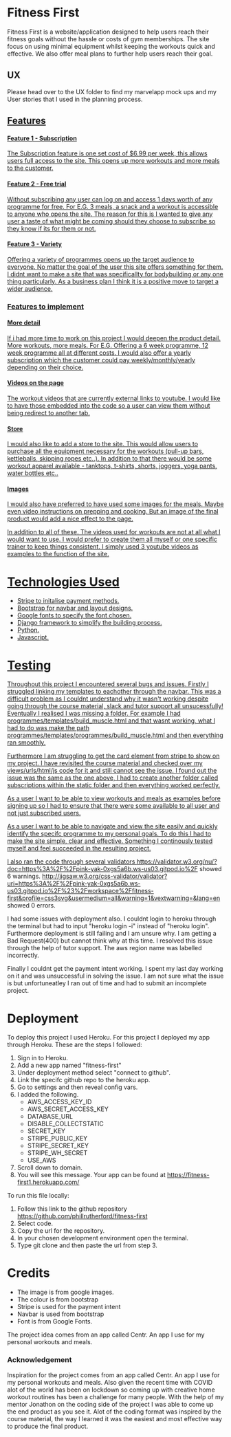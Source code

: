 # Fitness First

Fitness First is a website/application designed to help users reach their fitness goals without the hassle or costs of gym memberships. 
The site focus on using minimal equipment whilst keeping the workouts quick and effective. We also offer meal plans to further help users reach their goal.

## UX

Please head over to the UX folder to find my marvelapp mock ups and my User stories that I used in the planning process.

<a href="{% url 'user_stories' %}">


## Features

#### Feature 1 - Subscription
The Subscription feature is one set cost of $6.99 per week, this allows users full access to the site. This opens up more workouts and more meals to the customer.

#### Feature 2 - Free trial 
Without subscribing any user can log on and access 1 days worth of any programme for free. For E.G. 3 meals, a snack and a workout is accessible to anyone who opens the site. 
The reason for this is I wanted to give any user a taste of what might be coming should they choose to subscribe so they know if its for them or not.

#### Feature 3 - Variety
Offering a variety of programmes opens up the target audience to everyone. No matter the goal of the user this site offers something for them. I didnt want to make a site that
was specificallty for bodybuilding or any one thing particularly. As a business plan I think it is a positive move to target a wider audience.

### Features to implement

#### More detail
If i had more time to work on this project I would deepen the product detail. More workouts, more meals. For E.G. Offering a 6 week programme, 12 week programme all at different costs.
I would also offer a yearly subscription which the customer could pay weekly/monthly/yearly depending on their choice. 

#### Videos on the page 
The workout videos that are currently external links to youtube. I would like to have those embedded into the code so a user can view them without being redirect to another tab.

#### Store 
I would also like to add a store to the site. This would allow users to purchase all the equipment necessary for the workouts (pull-up bars, kettleballs, skipping ropes etc..).
In addition to that there would be some workout apparel available - tanktops, t-shirts, shorts, joggers, yoga pants, water bottles etc..


#### Images
I would also have preferred to have used some images for the meals. Maybe even video instructions on prepping and cooking. But an image of the final product would add a nice effect to 
the page. 

In addition to all of these. The videos used for workouts are not at all what I would want to use. I would prefer to create them all myself or one specific trainer to keep things consistent.
I simply used 3 youtube videos as examples to the function of the site.

# Technologies Used

- Stripe to initalise payment methods.
- Bootstrap for navbar and layout designs.
- Google fonts to specify the font chosen.
- Django framework to simplify the building process.
- Python.
- Javascript.

# Testing

Throughout this project I encountered several bugs and issues. Firstly I struggled linking my templates to eachother through the navbar. This was a difficult problem as I couldnt understand why it wasn't 
working despite going through the course material, slack and tutor support all unsucessfully! Eventually I realised I was missing a folder. For example I had programmes/templates/build_muscle.html and that
wasnt working, what I had to do was make the path programmes/templates/programmes/build_muscle.html and then everything ran smoothly. 

Furthermore I am struggling to get the card element from stripe to show on my project. I have revisited the course material and checked over my views/urls/html/js code for it and still cannot see the issue. 
I found out the issue was the same as the one above, I had to create another folder called subscriptions within the static folder and then everything worked perfectly. 

As a user I want to be able to view workouts and meals as examples before signing up so I had to ensure that there were some available to all user and not just subscribed users. 

As a user I want to be able to navigate and view the site easily and quickly identify the specifc programme to my personal goals. To do this I had to make the site simple, clear and effective. Something I continously 
tested myself and feel succeeded in the resulting project.

I also ran the code through several validators https://validator.w3.org/nu/?doc=https%3A%2F%2Fpink-yak-0xgs5a6b.ws-us03.gitpod.io%2F showed 6 warnings.
http://jigsaw.w3.org/css-validator/validator?uri=https%3A%2F%2Fpink-yak-0xgs5a6b.ws-us03.gitpod.io%2F%23%2Fworkspace%2Ffitness-first&profile=css3svg&usermedium=all&warning=1&vextwarning=&lang=en showed 0 errors.

I had some issues with deployment also. I couldnt login to heroku through the terminal but had to input "heroku login -i" instead of "heroku login". 
Furthermore deployment is still failing and I am unsure why. I am getting a Bad Request(400) but cannot think why at this time. 
I resolved this issue through the help of tutor support. The aws region name was labelled incorrectly.

Finally I couldnt get the payment intent working. I spent my last day working on it and was unsuccessful in solving the issue. I am not sure what the issue is but unfortuneatley I ran out of time and had to submit an 
incomplete project.

# Deployment

To deploy this project I used Heroku. For this project I deployed my app through Heroku. These are the steps I followed: 
1. Sign in to Heroku. 
2. Add a new app named "fitness-first" 
3. Under deployment method select "connect to github". 
4. Link the specifc github repo to the heroku app. 
5. Go to settings and then reveal config vars. 
6. I added the following. 
    - AWS_ACCESS_KEY_ID
    - AWS_SECRET_ACCESS_KEY
    - DATABASE_URL
    - DISABLE_COLLECTSTATIC
    - SECRET_KEY
    - STRIPE_PUBLIC_KEY
    - STRIPE_SECRET_KEY
    - STRIPE_WH_SECRET
    - USE_AWS
7. Scroll down to domain. 
8. You will see this message. Your app can be found at https://fitness-first1.herokuapp.com/

To run this file locally: 
1. Follow this link to the github repository https://github.com/phillrutherford/fitness-first 
2. Select code. 
3. Copy the url for the repository. 
4. In your chosen development environment open the terminal. 
5. Type git clone and then paste the url from step 3.

# Credits

- The image is from google images.
- The colour is from bootstrap
- Stripe is used for the payment intent
- Navbar is used from bootstrap
- Font is from Google Fonts.

The project idea comes from an app called Centr. An app I use for my personal workouts and meals.

### Acknowledgement
Inspiration for the project comes from an app called Centr. An app I use for my personal workouts and meals. 
Also given the recent time with COVID alot of the world has been on lockdown so coming up with creative home workout routines has been a challenge for many people.
With the help of my mentor Jonathon on the coding side of the project I was able to come up the end product as you see it.
Alot of the coding format was inspired by the course material, the way I learned it was the easiest and most effective way to produce the final product.
